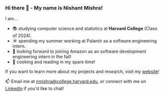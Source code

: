 ### Hi there 👋 - My name is Nishant Mishra!

I am...
- 📚 studying computer science and statistics at **Harvard College** (Class of 2024).
- ☀️ spending my summer working at Palantir as a software engineering intern.
- 🍂 looking forward to joining Amazon as an software development engineering intern in the fall!
- 🎉 cooking and reading in my spare time!

If you want to learn more about my projects and research, visit my [website](https://nmishra459.github.io/)!

📫 Email me at nmishra@college.harvard.edu, or connect with me on [LinkedIn](https://www.linkedin.com/in/nmishra2024/) if you'd like to chat!
